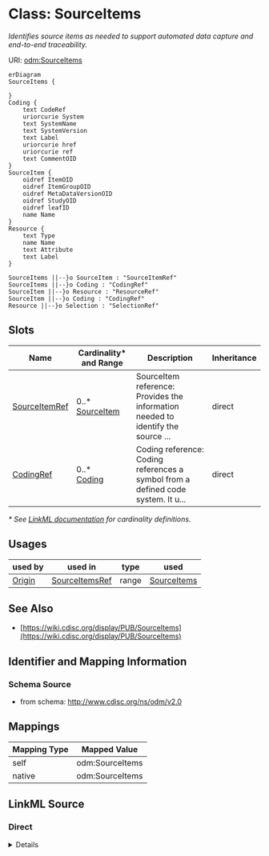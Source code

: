 # Class: SourceItems

_Identifies source items as needed to support automated data capture and end-to-end traceability._




URI: [odm:SourceItems](http://www.cdisc.org/ns/odm/v2.0/SourceItems)


```mermaid
erDiagram
SourceItems {

}
Coding {
    text CodeRef  
    uriorcurie System  
    text SystemName  
    text SystemVersion  
    text Label  
    uriorcurie href  
    uriorcurie ref  
    text CommentOID  
}
SourceItem {
    oidref ItemOID  
    oidref ItemGroupOID  
    oidref MetaDataVersionOID  
    oidref StudyOID  
    oidref leafID  
    name Name  
}
Resource {
    text Type  
    name Name  
    text Attribute  
    text Label  
}

SourceItems ||--}o SourceItem : "SourceItemRef"
SourceItems ||--}o Coding : "CodingRef"
SourceItem ||--}o Resource : "ResourceRef"
SourceItem ||--}o Coding : "CodingRef"
Resource ||--}o Selection : "SelectionRef"

```



<!-- no inheritance hierarchy -->


## Slots

| Name | Cardinality* and Range | Description | Inheritance |
| ---  | --- | --- | --- |
| [SourceItemRef](SourceItemRef.md) | 0..* <br/> [SourceItem](SourceItem.md) | SourceItem reference: Provides the information needed to identify the source ... | direct |
| [CodingRef](CodingRef.md) | 0..* <br/> [Coding](Coding.md) | Coding reference: Coding references a symbol from a defined code system. It u... | direct |

_* See [LinkML documentation](https://linkml.io/linkml/schemas/slots.html#slot-cardinality) for cardinality definitions._




## Usages

| used by | used in | type | used |
| ---  | --- | --- | --- |
| [Origin](Origin.md) | [SourceItemsRef](SourceItemsRef.md) | range | [SourceItems](SourceItems.md) |






## See Also

* [https://wiki.cdisc.org/display/PUB/SourceItems](https://wiki.cdisc.org/display/PUB/SourceItems)

## Identifier and Mapping Information







### Schema Source


* from schema: http://www.cdisc.org/ns/odm/v2.0





## Mappings

| Mapping Type | Mapped Value |
| ---  | ---  |
| self | odm:SourceItems |
| native | odm:SourceItems |





## LinkML Source

<!-- TODO: investigate https://stackoverflow.com/questions/37606292/how-to-create-tabbed-code-blocks-in-mkdocs-or-sphinx -->

### Direct

<details>
```yaml
name: SourceItems
description: Identifies source items as needed to support automated data capture and
  end-to-end traceability.
from_schema: http://www.cdisc.org/ns/odm/v2.0
see_also:
- https://wiki.cdisc.org/display/PUB/SourceItems
rank: 1000
slots:
- SourceItemRef
- CodingRef
slot_usage:
  SourceItemRef:
    name: SourceItemRef
    multivalued: true
    domain_of:
    - SourceItems
    range: SourceItem
    inlined: true
    inlined_as_list: true
  CodingRef:
    name: CodingRef
    multivalued: true
    domain_of:
    - StudyEventGroupDef
    - StudyEventDef
    - ItemGroupDef
    - Origin
    - SourceItems
    - SourceItem
    - ItemDef
    - CodeList
    - CodeListItem
    - StudyIndication
    - StudyIntervention
    - StudyTargetPopulation
    - StudyParameter
    - ParameterValue
    - Criterion
    - Annotation
    range: Coding
    inlined: true
    inlined_as_list: true
class_uri: odm:SourceItems

```
</details>

### Induced

<details>
```yaml
name: SourceItems
description: Identifies source items as needed to support automated data capture and
  end-to-end traceability.
from_schema: http://www.cdisc.org/ns/odm/v2.0
see_also:
- https://wiki.cdisc.org/display/PUB/SourceItems
rank: 1000
slot_usage:
  SourceItemRef:
    name: SourceItemRef
    multivalued: true
    domain_of:
    - SourceItems
    range: SourceItem
    inlined: true
    inlined_as_list: true
  CodingRef:
    name: CodingRef
    multivalued: true
    domain_of:
    - StudyEventGroupDef
    - StudyEventDef
    - ItemGroupDef
    - Origin
    - SourceItems
    - SourceItem
    - ItemDef
    - CodeList
    - CodeListItem
    - StudyIndication
    - StudyIntervention
    - StudyTargetPopulation
    - StudyParameter
    - ParameterValue
    - Criterion
    - Annotation
    range: Coding
    inlined: true
    inlined_as_list: true
attributes:
  SourceItemRef:
    name: SourceItemRef
    description: 'SourceItem reference: Provides the information needed to identify
      the source metadata.'
    from_schema: http://www.cdisc.org/ns/odm/v2.0
    rank: 1000
    multivalued: true
    identifier: false
    alias: SourceItemRef
    owner: SourceItems
    domain_of:
    - SourceItems
    range: SourceItem
    inlined: true
    inlined_as_list: true
  CodingRef:
    name: CodingRef
    description: 'Coding reference: Coding references a symbol from a defined code
      system. It uses a code defined in a terminology system to associate semantics
      with a given term, codelist, variable, or group of variables. The presence of
      a Coding element associates a meaning to its parent element. Including multiple
      Coding elements for a given parent indicates synonymous meanings provided by
      different code systems or code system versions.'
    from_schema: http://www.cdisc.org/ns/odm/v2.0
    rank: 1000
    multivalued: true
    identifier: false
    alias: CodingRef
    owner: SourceItems
    domain_of:
    - StudyEventGroupDef
    - StudyEventDef
    - ItemGroupDef
    - Origin
    - SourceItems
    - SourceItem
    - ItemDef
    - CodeList
    - CodeListItem
    - StudyIndication
    - StudyIntervention
    - StudyTargetPopulation
    - StudyParameter
    - ParameterValue
    - Criterion
    - Annotation
    range: Coding
    inlined: true
    inlined_as_list: true
class_uri: odm:SourceItems

```
</details>
